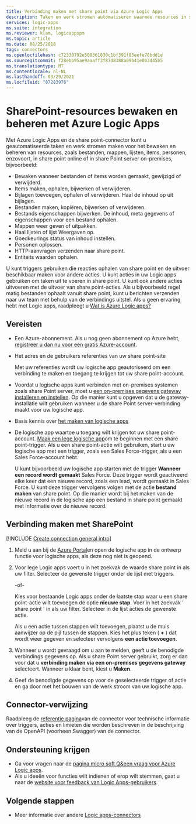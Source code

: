 ```yaml
---
title: Verbinding maken met share point via Azure Logic Apps
description: Taken en werk stromen automatiseren waarmee resources in share point online of share Point server on-premises worden gecontroleerd en beheerd met behulp van Azure Logic Apps
services: logic-apps
ms.suite: integration
ms.reviewer: klam, logicappspm
ms.topic: article
ms.date: 08/25/2018
tags: connectors
ms.openlocfilehash: c72330792e508361830c1bf391f85eefe78bdd1e
ms.sourcegitcommit: f28ebb95ae9aaaff3f87d8388a09b41e0b3445b5
ms.translationtype: MT
ms.contentlocale: nl-NL
ms.lasthandoff: 03/29/2021
ms.locfileid: "87283976"
---
```

# <a name="monitor-and-manage-sharepoint-resources-with-azure-logic-apps"></a>SharePoint-resources bewaken en beheren met Azure Logic Apps

Met Azure Logic Apps en de share point-connector kunt u geautomatiseerde taken en werk stromen maken voor het bewaken en beheren van resources, zoals bestanden, mappen, lijsten, items, personen, enzovoort, in share point online of in share Point server on-premises, bijvoorbeeld:

* Bewaken wanneer bestanden of items worden gemaakt, gewijzigd of verwijderd.
* Items maken, ophalen, bijwerken of verwijderen.
* Bijlagen toevoegen, ophalen of verwijderen. Haal de inhoud op uit bijlagen.
* Bestanden maken, kopiëren, bijwerken of verwijderen. 
* Bestands eigenschappen bijwerken. De inhoud, meta gegevens of eigenschappen voor een bestand ophalen.
* Mappen weer geven of uitpakken.
* Haal lijsten of lijst Weergaven op.
* Goedkeurings status van inhoud instellen.
* Personen oplossen.
* HTTP-aanvragen verzenden naar share point.
* Entiteits waarden ophalen.

U kunt triggers gebruiken die reacties ophalen van share point en de uitvoer beschikbaar maken voor andere acties. U kunt acties in uw Logic apps gebruiken om taken uit te voeren in share point. U kunt ook andere acties uitvoeren met de uitvoer van share point-acties. Als u bijvoorbeeld regel matig bestanden ophaalt vanuit share point, kunt u berichten verzenden naar uw team met behulp van de verbindings uitstel.
Als u geen ervaring hebt met Logic apps, raadpleegt u [Wat is Azure Logic apps?](../logic-apps/logic-apps-overview.md)

## <a name="prerequisites"></a>Vereisten

* Een Azure-abonnement. Als u nog geen abonnement op Azure hebt, [registreer u dan nu voor een gratis Azure-account](https://azure.microsoft.com/free/). 

* Het adres en de gebruikers referenties van uw share point-site

  Met uw referenties wordt uw logische app geautoriseerd om een verbinding te maken en toegang te krijgen tot uw share point-account. 

* Voordat u logische apps kunt verbinden met on-premises systemen zoals share Point server, moet u [een on-premises gegevens gateway installeren en instellen](../logic-apps/logic-apps-gateway-install.md). Op die manier kunt u opgeven dat u de gateway-installatie wilt gebruiken wanneer u de share Point server-verbinding maakt voor uw logische app.

* Basis kennis over [het maken van logische apps](../logic-apps/quickstart-create-first-logic-app-workflow.md)

* De logische app waartoe u toegang wilt krijgen tot uw share point-account. [Maak een lege logische app](../logic-apps/quickstart-create-first-logic-app-workflow.md)om te beginnen met een share point-trigger. Als u een share point-actie wilt gebruiken, start u uw logische app met een trigger, zoals een Sales Force-trigger, als u een Sales Force-account hebt.

  U kunt bijvoorbeeld uw logische app starten met de trigger **Wanneer een record wordt gemaakt** Sales Force. 
  Deze trigger wordt geactiveerd elke keer dat een nieuwe record, zoals een lead, wordt gemaakt in Sales Force. 
  U kunt deze trigger vervolgens volgen met de actie **bestand maken** van share point. Op die manier wordt bij het maken van de nieuwe record in de logische app een bestand in share point gemaakt met informatie over de nieuwe record.

## <a name="connect-to-sharepoint"></a>Verbinding maken met SharePoint

[!INCLUDE [Create connection general intro](../../includes/connectors-create-connection-general-intro.md)]

1. Meld u aan bij de [Azure Portal](https://portal.azure.com)en open de logische app in de ontwerp functie voor logische apps, als deze nog niet is geopend.

1. Voor lege Logic apps voert u in het zoekvak de waarde share point in als uw filter. Selecteer de gewenste trigger onder de lijst met triggers. 

   -of-

   Kies voor bestaande Logic apps onder de laatste stap waar u een share point-actie wilt toevoegen de optie **nieuwe stap**. 
   Voer in het zoekvak ' share point ' in als uw filter. 
   Selecteer in de lijst acties de gewenste actie.

   Als u een actie tussen stappen wilt toevoegen, plaatst u de muis aanwijzer op de pijl tussen de stappen. 
   Kies het plus teken ( **+** ) dat wordt weer gegeven en selecteer vervolgens **een actie toevoegen**.

1. Wanneer u wordt gevraagd om u aan te melden, geeft u de benodigde verbindings gegevens op. Als u share Point server gebruikt, zorg er dan voor dat u **verbinding maken via een on-premises gegevens gateway** selecteert. Wanneer u klaar bent, kiest u **Maken**.

1. Geef de benodigde gegevens op voor de geselecteerde trigger of actie en ga door met het bouwen van de werk stroom van uw logische app.

## <a name="connector-reference"></a>Connector-verwijzing

Raadpleeg de [referentie pagina](/connectors/sharepoint/)van de connector voor technische informatie over triggers, acties en limieten die worden beschreven in de beschrijving van de OpenAPI (voorheen Swagger) van de connector.

## <a name="get-support"></a>Ondersteuning krijgen

* Ga voor vragen naar de [pagina micro soft Q&een vraag voor Azure Logic apps](/answers/topics/azure-logic-apps.html).
* Als u ideeën voor functies wilt indienen of erop wilt stemmen, gaat u naar de [website voor feedback van Logic Apps-gebruikers](https://aka.ms/logicapps-wish).

## <a name="next-steps"></a>Volgende stappen

* Meer informatie over andere [Logic apps-connectors](../connectors/apis-list.md)

